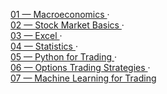 [01 — Macroeconomics ](./primers/primer01_macroeconomics/) ·  
[02 — Stock Market Basics ](./primers/primer02_stock_market_basics/) ·  
[03 — Excel ](./primers/primer03_excel/) ·  
[04 — Statistics ](./primers/primer04_statistics/) ·  
[05 — Python for Trading ](./primers/primer05_python_for_trading/) ·  
[06 — Options Trading Strategies ](./primers/primer06_options_trading_strategies/) ·  
[07 — Machine Learning for Trading ](./primers/primer07_machine_learning_for_trading/)
